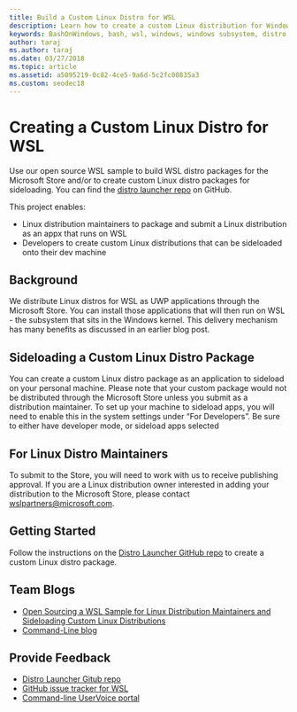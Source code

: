 ```yaml
---
title: Build a Custom Linux Distro for WSL
description: Learn how to create a custom Linux distribution for Windows Subsystem for Linux.
keywords: BashOnWindows, bash, wsl, windows, windows subsystem, distro, custom
author: taraj
ms.author: taraj
ms.date: 03/27/2018
ms.topic: article
ms.assetid: a5095219-0c82-4ce5-9a6d-5c2fc00835a3
ms.custom: seodec18
---
```


# Creating a Custom Linux Distro for WSL

Use our open source WSL sample to build WSL distro packages for the Microsoft Store and/or to create custom Linux distro packages for sideloading. You can find the [distro launcher repo](https://github.com/Microsoft/WSL-DistroLauncher) on GitHub.

This project enables:
* Linux distribution maintainers to package and submit a Linux distribution as an appx that runs on WSL
* Developers to create custom Linux distributions that can be sideloaded onto their dev machine

## Background
We distribute Linux distros for WSL as UWP applications through the Microsoft Store. You can install those applications that will then run on WSL - the subsystem that sits in the Windows kernel. This delivery mechanism has many benefits as discussed in an earlier blog post.

## Sideloading a Custom Linux Distro Package
You can create a custom Linux distro package as an application to sideload on your personal machine. Please note that your custom package would not be distributed through the Microsoft Store unless you submit as a distribution maintainer.
To set up your machine to sideload apps, you will need to enable this in the system settings under “For Developers”.  Be sure to either have developer mode, or sideload apps selected

## For Linux Distro Maintainers
To submit to the Store, you will need to work with us to receive publishing approval. If you are a Linux distribution owner interested in adding your distribution to the Microsoft Store, please contact wslpartners@microsoft.com.

## Getting Started
Follow the instructions on the [Distro Launcher GitHub repo](https://github.com/Microsoft/WSL-DistroLauncher) to create a custom Linux distro package.

 
## Team Blogs
*  [Open Sourcing a WSL Sample for Linux Distribution Maintainers and Sideloading Custom Linux Distributions](https://blogs.msdn.microsoft.com/commandline/2018/03/26/wsl-distro-launcher/)
* [Command-Line blog](https://blogs.msdn.microsoft.com/commandline/)

## Provide Feedback
* [Distro Launcher Gitub repo](https://github.com/Microsoft/WSL-DistroLauncher)
* [GitHub issue tracker for WSL](https://github.com/Microsoft/BashOnWindows/issues)
* [Command-line UserVoice portal](https://wpdev.uservoice.com/forums/266908-command-prompt-console-bash-on-ubuntu-on-windo/category/161892-bash)
